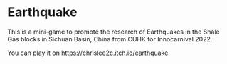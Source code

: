 # Earthquake

This is a mini-game to promote the research of Earthquakes in the Shale Gas blocks in Sichuan Basin, China from CUHK for Innocarnival 2022.

You can play it on https://chrislee2c.itch.io/earthquake
